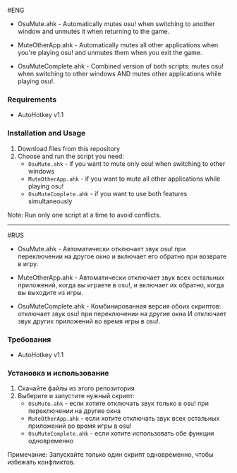 #ENG

- OsuMute.ahk - Automatically mutes osu! when switching to another window and unmutes it when returning to the game.

- MuteOtherApp.ahk - Automatically mutes all other applications when you're playing osu! and unmutes them when you exit the game.

- OsuMuteComplete.ahk - Combined version of both scripts: mutes osu! when switching to other windows AND mutes other applications while playing osu!.

### Requirements

- AutoHotkey v1.1

### Installation and Usage

1. Download files from this repository
2. Choose and run the script you need:
   - `OsuMute.ahk` - if you want to mute only osu! when switching to other windows
   - `MuteOtherApp.ahk` - if you want to mute all other applications while playing osu!
   - `OsuMuteComplete.ahk` - if you want to use both features simultaneously

Note: Run only one script at a time to avoid conflicts.

---
#RUS

- OsuMute.ahk - Автоматически отключает звук osu! при переключении на другое окно и включает его обратно при возврате в игру.

- MuteOtherApp.ahk - Автоматически отключает звук всех остальных приложений, когда вы играете в osu!, и включает их обратно, когда вы выходите из игры.

- OsuMuteComplete.ahk - Комбинированная версия обоих скриптов: отключает звук osu! при переключении на другие окна И отключает звук других приложений во время игры в osu!.

### Требования

- AutoHotkey v1.1

### Установка и использование

1. Скачайте файлы из этого репозитория
2. Выберите и запустите нужный скрипт:
   - `OsuMute.ahk` - если хотите отключать звук только в osu! при переключении на другие окна
   - `MuteOtherApp.ahk` - если хотите отключать звук всех остальных приложений во время игры в osu!
   - `OsuMuteComplete.ahk` - если хотите использовать обе функции одновременно

Примечание: Запускайте только один скрипт одновременно, чтобы избежать конфликтов.